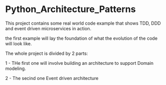 # Python_Architecture_Patterns
This project contains some real world code example that shows TDD, DDD and event driven microservices in action.

the first example will lay the foundation of what the evolution of the code will look like.

The whole project is divided by 2 parts:

1 - THe first one will involve building an architecture to support Domain modeling.

2 -  The secind one Event driven architecture
